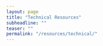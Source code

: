 ```yaml
---
layout: page
title: "Technical Resources"
subheadline: ""
teaser: ""
permalink: "/resources/technical/"
---
```

